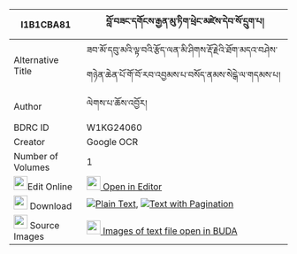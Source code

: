 |I1B1CBA81|བློ་བཟང་དགོངས་རྒྱན་མུ་ཏིག་ཕྲེང་མཛེས་དེབ་སོ་དྲུག་པ། 
| --- | --- 
|Alternative Title |ཟབ་མོ་དབུ་མའི་ལྟ་བའི་རྩོད་ལན་མི་ཤིགས་རྡོ་རྗེའི་ཐོག་མདའ་བཤེས་གཉེན་ཆེན་པོ་གོ་བོ་རབ་འབྱམས་པ་བསོད་ནམས་སེངྒེ་ལ་གདམས་པ།
|Author| ལེགས་པ་ཆོས་འབྱོར།
|BDRC ID | W1KG24060
|Creator | Google OCR
|Number of Volumes| 1
|<img width="25" src="https://img.icons8.com/color/25/000000/edit-property.png">Edit Online| [<img width="25" src="https://avatars.githubusercontent.com/u/45091458?s=200&v=4"> Open in Editor](http://editor.openpecha.org/I1B1CBA81)
|<img width="25" src="https://img.icons8.com/fluent/48/000000/download-2.png"/>  Download | [![](https://img.icons8.com/color/20/000000/txt.png)Plain Text](https://github.com/Openpecha/I1B1CBA81/releases/download/v1/lozang_gong_gyen_mutik_treng_d_plain_I1B1CBA81.zip), [![](https://img.icons8.com/color/20/000000/txt.png)Text with Pagination](https://github.com/Openpecha/I1B1CBA81/releases/download/v1/lozang_gong_gyen_mutik_treng_d_pages_I1B1CBA81.zip)
|<img width="25" src="https://img.icons8.com/plasticine/100/000000/pictures-folder.png"/>  Source Images | [<img width="25" src="https://library.bdrc.io/icons/BUDA-small.svg"> Images of text file open in BUDA](https://library.bdrc.io/show/bdr:W1KG24060)